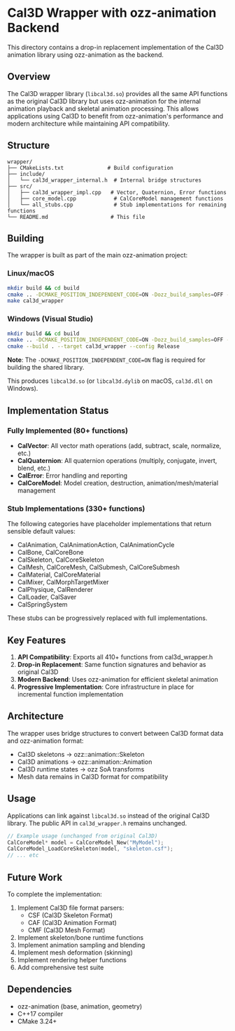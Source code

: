 # Cal3D Wrapper with ozz-animation Backend

This directory contains a drop-in replacement implementation of the Cal3D animation library using ozz-animation as the backend.

## Overview

The Cal3D wrapper library (`libcal3d.so`) provides all the same API functions as the original Cal3D library but uses ozz-animation for the internal animation playback and skeletal animation processing. This allows applications using Cal3D to benefit from ozz-animation's performance and modern architecture while maintaining API compatibility.

## Structure

```
wrapper/
├── CMakeLists.txt              # Build configuration
├── include/
│   └── cal3d_wrapper_internal.h  # Internal bridge structures
├── src/
│   ├── cal3d_wrapper_impl.cpp   # Vector, Quaternion, Error functions
│   ├── core_model.cpp            # CalCoreModel management functions
│   └── all_stubs.cpp             # Stub implementations for remaining functions
└── README.md                    # This file
```

## Building

The wrapper is built as part of the main ozz-animation project:

### Linux/macOS

```bash
mkdir build && cd build
cmake .. -DCMAKE_POSITION_INDEPENDENT_CODE=ON -Dozz_build_samples=OFF -Dozz_build_howtos=OFF -Dozz_build_tests=OFF
make cal3d_wrapper
```

### Windows (Visual Studio)

```bash
mkdir build && cd build
cmake .. -DCMAKE_POSITION_INDEPENDENT_CODE=ON -Dozz_build_samples=OFF -Dozz_build_howtos=OFF -Dozz_build_tests=OFF
cmake --build . --target cal3d_wrapper --config Release
```

**Note**: The `-DCMAKE_POSITION_INDEPENDENT_CODE=ON` flag is required for building the shared library.

This produces `libcal3d.so` (or `libcal3d.dylib` on macOS, `cal3d.dll` on Windows).

## Implementation Status

### Fully Implemented (80+ functions)
- **CalVector**: All vector math operations (add, subtract, scale, normalize, etc.)
- **CalQuaternion**: All quaternion operations (multiply, conjugate, invert, blend, etc.)
- **CalError**: Error handling and reporting
- **CalCoreModel**: Model creation, destruction, animation/mesh/material management

### Stub Implementations (330+ functions)
The following categories have placeholder implementations that return sensible default values:
- CalAnimation, CalAnimationAction, CalAnimationCycle
- CalBone, CalCoreBone
- CalSkeleton, CalCoreSkeleton
- CalMesh, CalCoreMesh, CalSubmesh, CalCoreSubmesh
- CalMaterial, CalCoreMaterial
- CalMixer, CalMorphTargetMixer
- CalPhysique, CalRenderer
- CalLoader, CalSaver
- CalSpringSystem

These stubs can be progressively replaced with full implementations.

## Key Features

1. **API Compatibility**: Exports all 410+ functions from cal3d_wrapper.h
2. **Drop-in Replacement**: Same function signatures and behavior as original Cal3D
3. **Modern Backend**: Uses ozz-animation for efficient skeletal animation
4. **Progressive Implementation**: Core infrastructure in place for incremental function implementation

## Architecture

The wrapper uses bridge structures to convert between Cal3D format data and ozz-animation format:

- Cal3D skeletons → ozz::animation::Skeleton
- Cal3D animations → ozz::animation::Animation  
- Cal3D runtime states → ozz SoA transforms
- Mesh data remains in Cal3D format for compatibility

## Usage

Applications can link against `libcal3d.so` instead of the original Cal3D library. The public API in `cal3d_wrapper.h` remains unchanged.

```c
// Example usage (unchanged from original Cal3D)
CalCoreModel* model = CalCoreModel_New("MyModel");
CalCoreModel_LoadCoreSkeleton(model, "skeleton.csf");
// ... etc
```

## Future Work

To complete the implementation:

1. Implement Cal3D file format parsers:
   - CSF (Cal3D Skeleton Format)
   - CAF (Cal3D Animation Format)
   - CMF (Cal3D Mesh Format)
2. Implement skeleton/bone runtime functions  
3. Implement animation sampling and blending
4. Implement mesh deformation (skinning)
5. Implement rendering helper functions
6. Add comprehensive test suite

## Dependencies

- ozz-animation (base, animation, geometry)
- C++17 compiler
- CMake 3.24+
